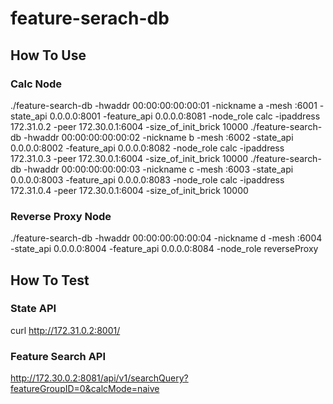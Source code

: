 # feature-serach-db

## How To Use

### Calc Node


./feature-search-db -hwaddr 00:00:00:00:00:01 -nickname a -mesh :6001 -state_api 0.0.0.0:8001 -feature_api 0.0.0.0:8081 -node_role calc -ipaddress 172.31.0.2 -peer 172.30.0.1:6004 -size_of_init_brick 10000
./feature-search-db -hwaddr 00:00:00:00:00:02 -nickname b -mesh :6002 -state_api 0.0.0.0:8002 -feature_api 0.0.0.0:8082 -node_role calc -ipaddress 172.31.0.3 -peer 172.30.0.1:6004 -size_of_init_brick 10000
./feature-search-db -hwaddr 00:00:00:00:00:03 -nickname c -mesh :6003 -state_api 0.0.0.0:8003 -feature_api 0.0.0.0:8083 -node_role calc -ipaddress 172.31.0.4 -peer 172.30.0.1:6004 -size_of_init_brick 10000


### Reverse Proxy Node

./feature-search-db -hwaddr 00:00:00:00:00:04 -nickname d -mesh :6004 -state_api 0.0.0.0:8004 -feature_api 0.0.0.0:8084 -node_role reverseProxy


## How To Test

### State API

curl http://172.31.0.2:8001/

### Feature Search API

http://172.30.0.2:8081/api/v1/searchQuery?featureGroupID=0&calcMode=naive

